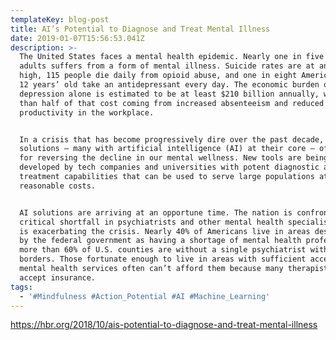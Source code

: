 ```yaml
---
templateKey: blog-post
title: AI’s Potential to Diagnose and Treat Mental Illness
date: 2019-01-07T15:56:53.041Z
description: >-
  The United States faces a mental health epidemic. Nearly one in five American
  adults suffers from a form of mental illness. Suicide rates are at an all-time
  high, 115 people die daily from opioid abuse, and one in eight Americans over
  12 years’ old take an antidepressant every day. The economic burden of
  depression alone is estimated to be at least $210 billion annually, with more
  than half of that cost coming from increased absenteeism and reduced
  productivity in the workplace.


  In a crisis that has become progressively dire over the past decade, digital
  solutions — many with artificial intelligence (AI) at their core — offer hope
  for reversing the decline in our mental wellness. New tools are being
  developed by tech companies and universities with potent diagnostic and
  treatment capabilities that can be used to serve large populations at
  reasonable costs.


  AI solutions are arriving at an opportune time. The nation is confronting a
  critical shortfall in psychiatrists and other mental health specialists that
  is exacerbating the crisis. Nearly 40% of Americans live in areas designated
  by the federal government as having a shortage of mental health professionals;
  more than 60% of U.S. counties are without a single psychiatrist within their
  borders. Those fortunate enough to live in areas with sufficient access to
  mental health services often can’t afford them because many therapists don’t
  accept insurance.
tags:
  - '#Mindfulness #Action_Potential #AI #Machine_Learning'
---
```

<https://hbr.org/2018/10/ais-potential-to-diagnose-and-treat-mental-illness>
